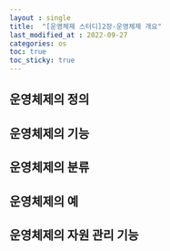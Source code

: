```yaml
---
layout : single
title:  "[운영체제 스터디]2장-운영체제 개요"
last_modified_at : 2022-09-27
categories: os
toc: true
toc_sticky: true
---
```


## 운영체제의 정의

## 운영체제의 기능

## 운영체제의 분류

## 운영체제의 예

## 운영체제의 자원 관리 기능






 